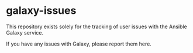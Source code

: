 # galaxy-issues
This repository exists solely for the tracking of user issues with the Ansible Galaxy service. 

If you have any issues with Galaxy, please report them here.
